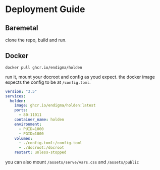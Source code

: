 # Deployment Guide

## Baremetal

clone the repo, build and run.

## Docker

`docker pull ghcr.io/endigma/holden`

run it, mount your docroot and config as youd expect. the docker image expects the config to be at `/config.toml`.

```yaml
version: "3.5"
services:
  holden:
    image: ghcr.io/endigma/holden:latest
    ports:
      - 80:11011
    container_name: holden
    environment:
      - PUID=1000
      - PGID=1000
    volumes:
      - ./config.toml:/config.toml
      - ./docroot:/docroot
    restart: unless-stopped
```

you can also mount `/assets/serve/vars.css` and `/assets/public`
